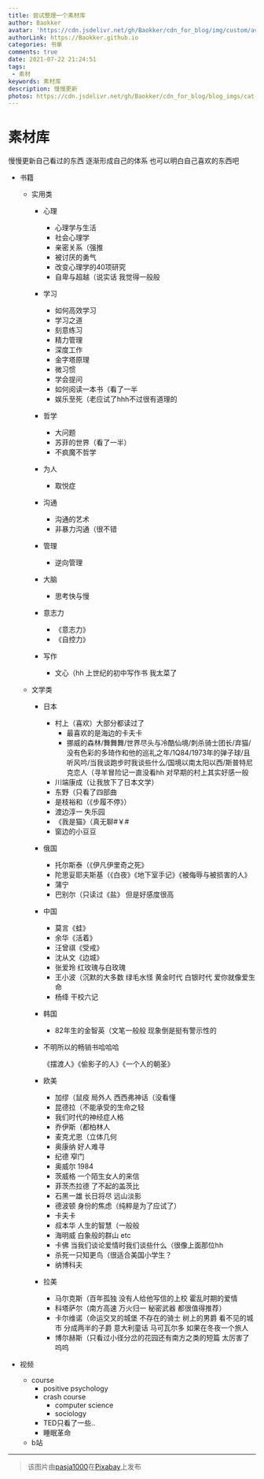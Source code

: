 ```yaml
---
title: 尝试整理一个素材库
author: Baokker
avatar: 'https://cdn.jsdelivr.net/gh/Baokker/cdn_for_blog/img/custom/avatar.jpg'
authorLink: https://Baokker.github.io
categories: 书单
comments: true
date: 2021-07-22 21:24:51
tags:
 - 素材
keywords: 素材库
description: 慢慢更新
photos: https://cdn.jsdelivr.net/gh/Baokker/cdn_for_blog/blog_imgs/cat-6463284_1920.jpg
---
```


# 素材库

慢慢更新自己看过的东西 逐渐形成自己的体系 也可以明白自己喜欢的东西吧

* 书籍

  - 实用类

    - 心理
      - 心理学与生活
      - 社会心理学
      - 亲密关系（强推
      - 被讨厌的勇气
      - 改变心理学的40项研究
      - 自卑与超越（说实话 我觉得一般般
    - 学习
      - 如何高效学习
      - 学习之道
      - 刻意练习
      - 精力管理
      - 深度工作
      - 金字塔原理
      - 微习惯
      - 学会提问
      - 如何阅读一本书（看了一半
      - 娱乐至死（老应试了hhh不过很有道理的
    - 哲学
      - 大问题
      - 苏菲的世界（看了一半）
      - 不疯魔不哲学
    - 为人
      - 取悦症
    - 沟通
      - 沟通的艺术
      - 非暴力沟通（很不错
    - 管理
      - 逆向管理
    - 大脑
      - 思考快与慢
    - 意志力
      - 《意志力》
      - 《自控力》

    - 写作
      - 文心（hh 上世纪的初中写作书 我太菜了

  - 文学类

    - 日本

      - 村上（喜欢）大部分都读过了
        - 最喜欢的是海边的卡夫卡
        - 挪威的森林/舞舞舞/世界尽头与冷酷仙境/刺杀骑士团长/弃猫/没有色彩的多琦作和他的巡礼之年/1Q84/1973年的弹子球/且听风吟/当我谈跑步时我谈些什么/国境以南太阳以西/斯普特尼克恋人（寻羊冒险记一直没看hh 对早期的村上其实好感一般
      - 川端康成（让我放下了日本文学）
      - 东野（只看了四部曲
      - 是枝裕和（《步履不停》）
      - 渡边淳一 失乐园
      - 《我是猫》（真无聊#￥#
      - 窗边的小豆豆

    - 俄国

      - 托尔斯泰（《伊凡伊里奇之死》
      - 陀思妥耶夫斯基（《白夜》《地下室手记》《被侮辱与被损害的人》
      - 蒲宁
      - 巴别尔（只读过《盐》 但是好感度很高

    - 中国

      - 莫言《蛙》
      - 余华《活着》
      - 汪曾祺《受戒》
      - 沈从文《边城》
      - 张爱玲 红玫瑰与白玫瑰
      - 王小波（沉默的大多数 绿毛水怪 黄金时代 白银时代 爱你就像爱生命
      - 杨绛 干校六记

    - 韩国

      - 82年生的金智英（文笔一般般 现象倒是挺有警示性的

    - 不明所以的畅销书哈哈哈

      《摆渡人》《偷影子的人》《一个人的朝圣》

    - 欧美

      - 加缪（鼠疫 局外人 西西弗神话（没看懂
      - 昆德拉（不能承受的生命之轻
      - 我们时代的神经症人格
      - 乔伊斯（都柏林人
      - 麦克尤恩（立体几何
      - 奥康纳 好人难寻
      - 纪德 窄门
      - 奥威尔 1984
      - 茨威格 一个陌生女人的来信
      - 菲茨杰拉德 了不起的盖茨比
      - 石黑一雄 长日将尽 远山淡影
      - 德波顿 身份的焦虑（纯粹是为了应试了）
      - 卡夫卡
      - 叔本华 人生的智慧（一般般
      - 海明威 白象般的群山 etc
      - 卡佛 当我们谈论爱情时我们谈些什么（很像上面那位hh
      - 杀死一只知更鸟（很适合美国小学生？
      - 纳博科夫
    
    - 拉美
    
      - 马尔克斯（百年孤独 没有人给他写信的上校 霍乱时期的爱情
      - 科塔萨尔（南方高速 万火归一 秘密武器 都很值得推荐）
      - 卡尔维诺（命运交叉的城堡 不存在的骑士 树上的男爵 看不见的城市 分成两半的子爵 意大利童话 马可瓦尔多 如果在冬夜一个旅人
      - 博尔赫斯（只看过小径分岔的花园还有南方之类的短篇 太厉害了呜呜

* 视频

  - course
    - positive psychology
    - crash course
      * computer science
      * sociology
    - TED只看了一些..
    - 睡眠革命
  - b站

---

> 该图片由<a href="https://pixabay.com/zh/users/pasja1000-6355831/?utm_source=link-attribution&amp;utm_medium=referral&amp;utm_campaign=image&amp;utm_content=6463284">pasja1000</a>在<a href="https://pixabay.com/zh/?utm_source=link-attribution&amp;utm_medium=referral&amp;utm_campaign=image&amp;utm_content=6463284">Pixabay</a>上发布

